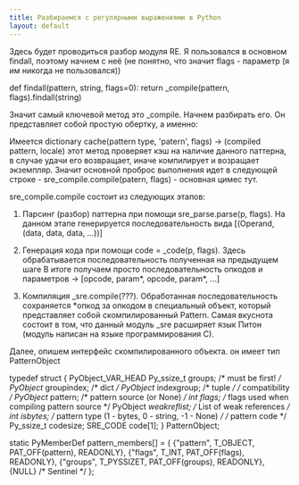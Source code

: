 ```yaml
---
title: Разбираемся с регулярными выражениями в Python
layout: default
---
```


Здесь будет проводиться разбор модуля RE. Я пользовался в основном findall, поэтому начнем с неё 
(не понятно, что значит flags - параметр (я им никогда не пользовался))

def findall(pattern, string, flags=0):
    return _compile(pattern, flags).findall(string)
    
Значит самый ключевой метод это _compile. Начнем разбирать его. Он представляет собой простую обертку, а именно:

Имеется dictionary cache(pattern type, 'patern', flags) -> (compiled pattern, locale)
этот метод проверяет кэш на наличие данного паттерна, в случае удачи его возвращает, иначе компилирует и возращает экземпляр.
Значит основной проброс выполнения идет в следующей строке - sre_compile.compile(patern, flags) - основная цимес тут.

sre_compile.compile состоит из следующих этапов:

1)  Парсинг (разбор) паттерна при помощи sre_parse.parse(p, flags). На данном этапе генерируется последовательность вида
    [(Operand, (data, data, data, ...))]
    
2)  Генерация кода при помощи code = _code(p, flags). Здесь обрабатывается последовательность полученная на предыдущем шаге 
    В итоге получаем просто последовательность опкодов и параметров -> [opcode, param*, opcode, param*, ...]

3)  Компиляция _sre.compile(???). Обработанная последовательность сохраняется *опкод за опкодом в специальный объект,
который представляет собой скомпилированный Pattern. Самая вкуснота состоит в том, что данный модуль _sre расширяет язык Питон
(модуль написан на языке программирования С).

Далее, опишем интерфейс скомпилированного объекта. он имеет тип PatternObject

typedef struct {
    PyObject_VAR_HEAD
    Py_ssize_t groups; /* must be first! */
    PyObject* groupindex; /* dict */
    PyObject* indexgroup; /* tuple */
    /* compatibility */
    PyObject* pattern; /* pattern source (or None) */
    int flags; /* flags used when compiling pattern source */
    PyObject *weakreflist; /* List of weak references */
    int isbytes; /* pattern type (1 - bytes, 0 - string, -1 - None) */
    /* pattern code */
    Py_ssize_t codesize;
    SRE_CODE code[1];
} PatternObject;

static PyMemberDef pattern_members[] = {
    {"pattern",    T_OBJECT,    PAT_OFF(pattern),       READONLY},
    {"flags",      T_INT,       PAT_OFF(flags),         READONLY},
    {"groups",     T_PYSSIZET,  PAT_OFF(groups),        READONLY},
    {NULL}  /* Sentinel */
};


    
